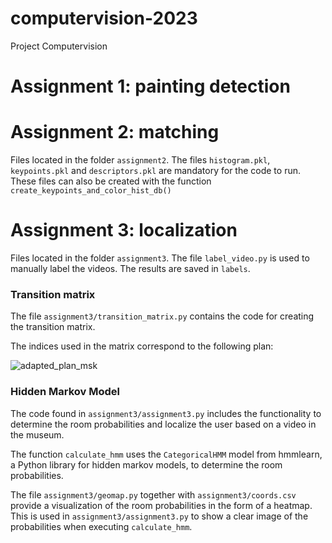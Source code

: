 # computervision-2023
Project Computervision

# Assignment 1: painting detection


# Assignment 2: matching
Files located in the folder `assignment2`. The files `histogram.pkl`, `keypoints.pkl` and `descriptors.pkl` are mandatory for the code to run. These files can also be created with the function `create_keypoints_and_color_hist_db()`

# Assignment 3: localization
Files located in the folder `assignment3`. The file `label_video.py` is used to manually label the videos. The results are saved in `labels`.



### Transition matrix

The file ```assignment3/transition_matrix.py``` contains the code for creating the transition matrix. 

The indices used in the matrix correspond to the following plan: 



![adapted_plan_msk](C:\Users\xande\Downloads\adapted_plan_msk.png)

### Hidden Markov Model

The code found in ```assignment3/assignment3.py``` includes the functionality to determine the room probabilities and localize the user based on a video in the museum.

The function ```calculate_hmm``` uses the ```CategoricalHMM``` model from hmmlearn, a Python library for hidden markov models, to determine the room probabilities.

The file ```assignment3/geomap.py``` together with ```assignment3/coords.csv``` provide a visualization of the room probabilities in the form of a heatmap. This is used in ```assignment3/assignment3.py``` to show a clear image of the probabilities when executing ```calculate_hmm```.

